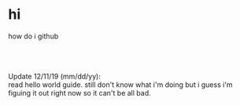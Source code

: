 # hi
how do i github

</br></br></br>
Update 12/11/19 (mm/dd/yy):</br>
read hello world guide. still don't know what i'm doing but i guess i'm figuing it out right now so it can't be all bad.
